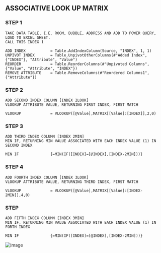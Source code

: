 ## ASSOCIATIVE LOOK UP MATRIX

### STEP 1 

```VBA
TAKE DATA TABLE, I.E. ROOM, BUBBLE, ADDRESS AND ADD TO POWER QUERY, LOAD TO EXCEL SHEET.
CALL THIS INDEX 1

ADD INDEX           = Table.AddIndexColumn(Source, "INDEX", 1, 1)  
UNPIVOT INDEX       = Table.UnpivotOtherColumns(#"Added Index", {"INDEX"}, "Attribute", "Value")   
REORDER             = Table.ReorderColumns(#"Unpivoted Columns",{"Value", "Attribute", "INDEX"})
REMOVE ATTRIBUTE    = Table.RemoveColumns(#"Reordered Columns1",{"Attribute"})
```

### STEP 2
```VBA
ADD SECOND INDEX COLUMN [INDEX 2LOOK]
VLOOKUP ATTRIBUTE VALUE, RETURNING FIRST INDEX, FIRST MATCH

VLOOKUP             = VLOOKUP([@Value],MATRIX[[Value]:[INDEX]],2,0)

```
### STEP 3
```VBA
ADD THIRD INDEX COLUMN [INDEX 2MIN]
MIN IF, RETURNING MIN VALUE ASSOCIATED WITH EACH INDEX VALUE (1) IN SECOND INDEX

MIN IF              {=MIN(IF([INDEX]=[@INDEX],[INDEX-2MIN]))}
```

### STEP 4
```VBA
ADD FOURTH INDEX COLUMN [INDEX 3LOOK]
VLOOKUP ATTRIBUTE VALUE, RETURNING THIRD INDEX, FIRST MATCH

VLOOKUP             = VLOOKUP([@Value],MATRIX[[Value]:[INDEX-2MIN]],4,0)

```
### STEP 
```VBA
ADD FIFTH INDEX COLUMN [INDEX 3MIN]
MIN IF, RETURNING MIN VALUE ASSOCIATED WITH EACH INDEX VALUE (1) IN FORTH INDEX

MIN IF              {=MIN(IF([INDEX]=[@INDEX],[INDEX-2MIN]))}
```
									
![image](https://user-images.githubusercontent.com/60175119/154594196-e4ffbf74-2853-4fb2-b2fb-cf287aa761d5.png)



